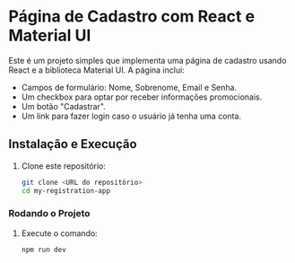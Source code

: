 # Página de Cadastro com React e Material UI

Este é um projeto simples que implementa uma página de cadastro usando React e a biblioteca Material UI. A página inclui:

- Campos de formulário: Nome, Sobrenome, Email e Senha.
- Um checkbox para optar por receber informações promocionais.
- Um botão "Cadastrar".
- Um link para fazer login caso o usuário já tenha uma conta.

## Instalação e Execução

1. Clone este repositório:
   ```bash
   git clone <URL do repositório>
   cd my-registration-app

### Rodando o Projeto

1. Execute o comando:
   ```bash
   npm run dev
